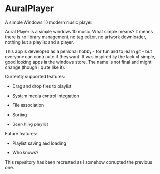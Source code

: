 # AuralPlayer
A simple Windows 10 modern music player.

Aural Player is a simple windows 10 music. What simple means? It means there is no library management, no tag editor, no artwork downloader, nothing but a playlist and a player.

This app is developed as a personal hobby - for fun and to learn git - but everyone can contribute if they want. It was inspired by the lack of simple, good looking apps in the windows store. The name is not final and might change (though i quite like it).

Currently supported features:

- Drag and drop files to playlist

- System media control integration

- File association

- Sorting

- Searching playlist


Future features:

- Playlist saving and loading

- Who knows?

This repository has been recreated as i somehow corrupted the previous one.

